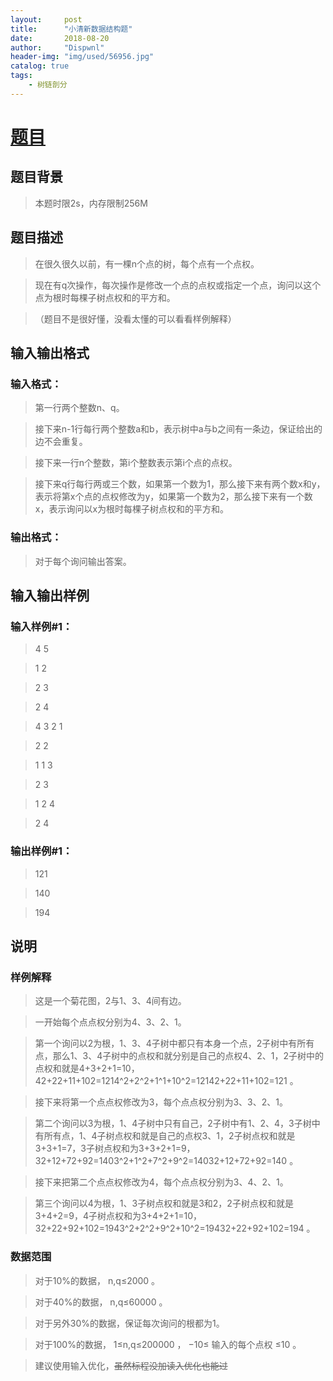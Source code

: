 ```yaml
---
layout:     post
title:      "小清新数据结构题"
date:       2018-08-20
author:     "Dispwnl"
header-img: "img/used/56956.jpg"
catalog: true
tags:
    - 树链剖分
---
```

# [题目](https://www.luogu.org/problemnew/show/P3676)
## 题目背景

>本题时限2s，内存限制256M

## 题目描述
>在很久很久以前，有一棵n个点的树，每个点有一个点权。

>现在有q次操作，每次操作是修改一个点的点权或指定一个点，询问以这个点为根时每棵子树点权和的平方和。

>（题目不是很好懂，没看太懂的可以看看样例解释）

## 输入输出格式
### 输入格式：
>第一行两个整数n、q。

>接下来n-1行每行两个整数a和b，表示树中a与b之间有一条边，保证给出的边不会重复。

>接下来一行n个整数，第i个整数表示第i个点的点权。

>接下来q行每行两或三个数，如果第一个数为1，那么接下来有两个数x和y，表示将第x个点的点权修改为y，如果第一个数为2，那么接下来有一个数x，表示询问以x为根时每棵子树点权和的平方和。

### 输出格式：

>对于每个询问输出答案。

## 输入输出样例
### 输入样例#1：
>4 5

>1 2

>2 3

>2 4

>4 3 2 1

>2 2

>1 1 3

>2 3

>1 2 4

>2 4

### 输出样例#1：
>121

>140

>194

## 说明
### 样例解释
>这是一个菊花图，2与1、3、4间有边。

>一开始每个点点权分别为4、3、2、1。

>第一个询问以2为根，1、3、4子树中都只有本身一个点，2子树中有所有点，那么1、3、4子树中的点权和就分别是自己的点权4、2、1，2子树中的点权和就是4+3+2+1=10， 42+22+11+102=1214^2+2^2+1^1+10^2=12142+22+11+102=121 。

>接下来将第一个点点权修改为3，每个点点权分别为3、3、2、1。

>第二个询问以3为根，1、4子树中只有自己，2子树中有1、2、4，3子树中有所有点，1、4子树点权和就是自己的点权3、1，2子树点权和就是3+3+1=7，3子树点权和为3+3+2+1=9， 32+12+72+92=1403^2+1^2+7^2+9^2=14032+12+72+92=140 。

>接下来把第二个点点权修改为4，每个点点权分别为3、4、2、1。

>第三个询问以4为根，1、3子树点权和就是3和2，2子树点权和就是3+4+2=9，4子树点权和为3+4+2+1=10， 32+22+92+102=1943^2+2^2+9^2+10^2=19432+22+92+102=194 。
### 数据范围

>对于10%的数据， n,q≤2000 。

>对于40%的数据， n,q≤60000 。

>对于另外30%的数据，保证每次询问的根都为1。

>对于100%的数据， 1≤n,q≤200000 ， −10≤ 输入的每个点权 ≤10 。

>建议使用输入优化，~~虽然标程没加读入优化也能过~~
